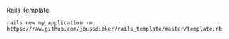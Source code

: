Rails Template

	rails new my_application -m https://raw.github.com/jbussdieker/rails_template/master/template.rb
